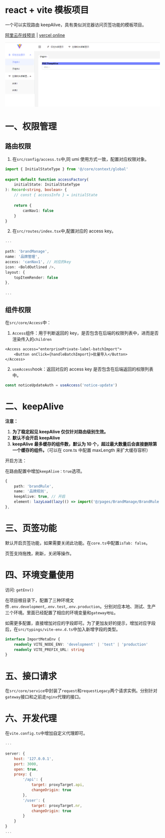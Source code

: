 # react + vite 模板项目
<!-- [在线预览](https://th-template.vercel.app/) -->

一个可以实现路由 keepAlive，具有类似浏览器访问页签功能的模板项目。

[阿里云在线预览](http://47.108.203.65)  |  [vercel online](https://th-template.vercel.app/)

<!-- ![image](https://user-images.githubusercontent.com/48620706/209778605-428a6444-55b2-457a-aa0d-42b2cb908b4c.png) -->

![example](./public/example.gif)

# 一、权限管理

## 路由权限

1. 在`src/config/access.ts`中,同 umi 使用方式一致，配置对应权限对象。

```ts
import { InitialStateType } from '@/core/context/global'

export default function accessFactory(
	initialState: InitialStateType
): Record<string, boolean> {
	// const { accessInfo } = initialState

	return {
		canNav1: false
	}
}
```

2. 在`src/routes/index.tsx`中,配置对应的 access key。

```ts
...

path: 'brandManage',
name: '品牌管理',
access: 'canNav1', // 对应的key
icon: <BoldOutlined />,
layout: {
	topItemRender: false
},

...
```

## 组件权限

在`src/core/Access`中：

1. `Access`组件：用于判断返回的 key，是否包含在后端的权限列表中，进而是否渲染传入的`children`

```tsx
<Access access="enterprisePrivate-label-batchImport">
	<Button onClick={handleBatchImport}>批量导入</Button>
</Access>
```

2. `useAccess`hook：返回对应的 access key 是否包含在后端返回的权限列表中。

```ts
const noticeUpdateAuth = useAccess('notice-update')
```

# 二、keepAlive

**注意：**

1. **为了稳定起见 keepAlive 仅仅针对路由级别生效。**
2. **默认不会开启 keepAlive**
3. **keepAlive 最多缓存的组件数，默认为 10 个，超过最大数量后会直接删除第一个缓存的组件。**（可以在 core.ts 中配置 maxLength 来扩大缓存容积）

开启方法：

在路由配置中增加`keepAlive：true`选项。

```ts
{
	path: 'brandRule',
	name: '品牌规则',
	keepAlive: true, // 开启
	element: lazyLoad(lazy(() => import('@/pages/BrandManage/BrandRule')))
},
```

# 三、页签功能

默认开启页签功能，如果需要关闭此功能。在`core.ts`中配置`isTab: false`。

页签支持拖拽，刷新，关闭等操作。

# 四、环境变量使用

访问: `getEnv()`

在项目根目录下，配置了三种环境文件`.env.development`,`.env.test`,`.env.production`。分别对应本地、测试、生产三个环境。里面已经配置了相应的环境变量和`gateway地址`。

如需更多配置，直接增加对应的字段即可。为了更加友好的提示，增加对应字段后，在`src/typings/vite-env.d.ts`中加入新增字段的类型。

```ts
interface ImportMetaEnv {
	readonly VITE_NODE_ENV: 'development' | 'test' | 'production'
	readonly VITE_PREFIX_URL: string
}
```

# 五、接口请求

在`src/core/service`中封装了`request`和`requestLegacy`两个请求实例。分别针对`gateway`接口和之前走`nginx`代理的接口。

# 六、开发代理

在`vite.config.ts`中增加自定义代理即可。

```js
...

server: {
	host: '127.0.0.1',
	port: 3000,
	open: true,
	proxy: {
		'/api': {
			target: proxyTarget.api,
			changeOrigin: true
		},
		'/user': {
			target: proxyTarget.nr,
			changeOrigin: true
		}
	}
}
...
```
